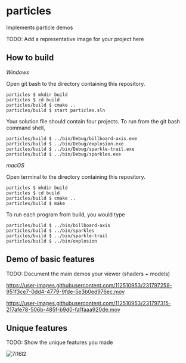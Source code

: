 # particles

Implements particle demos

TODO: Add a representative image for your project here

## How to build

*Windows*

Open git bash to the directory containing this repository.

```
particles $ mkdir build
particles $ cd build
particles/build $ cmake ..
particles/build $ start particles.sln
```

Your solution file should contain four projects.
To run from the git bash command shell, 

```
particles/build $ ../bin/Debug/billboard-axis.exe
particles/build $ ../bin/Debug/explosion.exe
particles/build $ ../bin/Debug/sparkle-trail.exe
particles/build $ ../bin/Debug/sparkles.exe
```

*macOS*

Open terminal to the directory containing this repository.

```
particles $ mkdir build
particles $ cd build
particles/build $ cmake ..
particles/build $ make
```

To run each program from build, you would type

```
particles/build $ ../bin/billboard-axis
particles/build $ ../bin/sparkles
particles/build $ ../bin/sparkle-trail
particles/build $ ../bin/explosion
```

## Demo of basic features

TODO: Document the main demos your viewer (shaders + models)




https://user-images.githubusercontent.com/112510953/231797258-951f3ce7-0dd4-4779-9fde-5e3b0ed976ec.mov



https://user-images.githubusercontent.com/112510953/231797315-217afe78-506b-485f-b9d0-fa1faaa920de.mov



## Unique features 

TODO: Show the unique features you made

![7i16l2](https://user-images.githubusercontent.com/112510953/231817276-d663d795-13ef-4a90-a59d-4556798cb5bb.gif)

